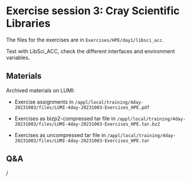 # Exercise session 3: Cray Scientific Libraries

The files for the exercises are in
`Exercises/HPE/day1/libsci_acc`.

Test with LibSci_ACC, check the different interfaces and environment variables.


## Materials

<!--
No materials available at the moment.
-->

<!--
Temporary location of materials (for the lifetime of the training project):

-   See `/project/project_465000644/Slides/HPE/Exercises.pdf` or
    `/project/project_465000644/Slides/HPE/Exercises_day1.pdf` (whichever is present).

-   The files for the exercises are in
    `/project/project_465000644/Exercises/HPE/day1/libsci_acc` (for the lifetime of the project).

-   See the exercise notes in
    `/project/project_465000644/Slides/HPE/Exercises.pdf` (for the lifetime of the project)
    for more information.

Temporary web-available materials:

-    Overview exercise assignments day 1 temporarily available on
     [this link](https://462000265.lumidata.eu/4day-20231003/files/LUMI-4day-20231003-1_Exercises_day1.pdf)
-->

Archived materials on LUMI:

-   Exercise assignments in `/appl/local/training/4day-20231003/files/LUMI-4day-20231003-Exercises_HPE.pdf`

-   Exercises as bizp2-compressed tar file in
    `/appl/local/training/4day-20231003/files/LUMI-4day-20231003-Exercises_HPE.tar.bz2`

-   Exercises as uncompressed tar file in
    `/appl/local/training/4day-20231003/files/LUMI-4day-20231003-Exercises_HPE.tar`


## Q&A

/

